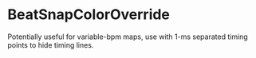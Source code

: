 # BeatSnapColorOverride
Potentially useful for variable-bpm maps, use with 1-ms separated timing points to hide timing lines.
